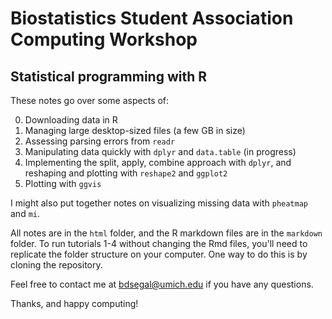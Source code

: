 # Biostatistics Student Association Computing Workshop
## Statistical programming with R

These notes go over some aspects of:

0. Downloading data in R
1. Managing large desktop-sized files (a few GB in size)
2. Assessing parsing errors from `readr`
3. Manipulating data quickly with `dplyr` and `data.table` (in progress)
4. Implementing the split, apply, combine approach with `dplyr`, and reshaping and plotting with `reshape2` and `ggplot2`
5. Plotting with `ggvis`

I might also put together notes on visualizing missing data with `pheatmap` and `mi`.

All notes are in the `html` folder, and the R markdown files are in the `markdown` folder. To run tutorials 1-4 without changing the Rmd files, you'll need to replicate the folder structure on your computer. One way to do this is by cloning the repository.

Feel free to contact me at bdsegal@umich.edu if you have any questions.

Thanks, and happy computing!